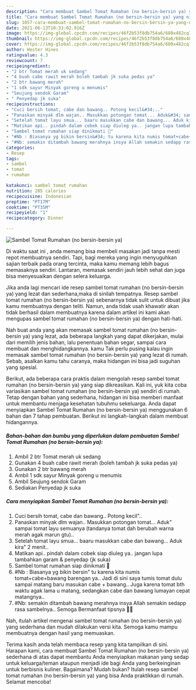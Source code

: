 ```yaml
---
description: "Cara membuat Sambel Tomat Rumahan (no bersin-bersin ya) yang nikmat dan Mudah Dibuat"
title: "Cara membuat Sambel Tomat Rumahan (no bersin-bersin ya) yang nikmat dan Mudah Dibuat"
slug: 1057-cara-membuat-sambel-tomat-rumahan-no-bersin-bersin-ya-yang-nikmat-dan-mudah-dibuat
date: 2021-06-13T10:33:02.916Z
image: https://img-global.cpcdn.com/recipes/46f2b53f8db754a6/680x482cq70/sambel-tomat-rumahan-no-bersin-bersin-ya-foto-resep-utama.jpg
thumbnail: https://img-global.cpcdn.com/recipes/46f2b53f8db754a6/680x482cq70/sambel-tomat-rumahan-no-bersin-bersin-ya-foto-resep-utama.jpg
cover: https://img-global.cpcdn.com/recipes/46f2b53f8db754a6/680x482cq70/sambel-tomat-rumahan-no-bersin-bersin-ya-foto-resep-utama.jpg
author: Hester Hines
ratingvalue: 4.3
reviewcount: 7
recipeingredient:
- "2 btr Tomat merah uk sedang"
- "4 buah cabe rawit merah boleh tambah jk suka pedas ya"
- "2 btr bawang merah"
- "1 sdk sayur Minyak goreng u menumis"
- "Seujung sendok Garam"
- " Penyedap jk suka"
recipeinstructions:
- "Cuci bersih tomat, cabe dan bawang.. Potong kecil&#34;.."
- "Panaskan minyak dlm wajan.. Masukkan potongan tomat... Aduk&#34; sampai tomat layu semuanya (tandanya tomat dah berubah warna merah agak marun gtu).."
- "Setelah tomat layu smua... baaru masukkan cabe dan bawang... Aduk kira&#34; 2 menit.."
- "Matikan api.. pindah dalam cobek siap diuleg ya.. jangan lupa tambahkan garam &amp; penyedap (jk suka)"
- "Sambel tomat rumahan siap dinikmati 🍲"
- "#Nb : Biasanya yg bikin bersin&#34; tu karena kita numis tomat+cabe+bawang barengan ya.. Jadi di sini saya tumis tomat dulu sampai matang baru masukan cabe + bawang.. Juga karena tomat bth waktu agak lama u matang, sedangkan cabe dan bawang lumayan cepat matangnya.."
- "#Nb: semakin ditambah bawang merahnya insya Allah semakin sedapp rasa sambelnya.. Semoga Bermanfaat tipsnya 🌷🌸"
categories:
- Resep
tags:
- sambel
- tomat
- rumahan

katakunci: sambel tomat rumahan 
nutrition: 205 calories
recipecuisine: Indonesian
preptime: "PT17M"
cooktime: "PT35M"
recipeyield: "1"
recipecategory: Dinner

---
```



![Sambel Tomat Rumahan (no bersin-bersin ya)](https://img-global.cpcdn.com/recipes/46f2b53f8db754a6/680x482cq70/sambel-tomat-rumahan-no-bersin-bersin-ya-foto-resep-utama.jpg)

Di waktu  saat ini , anda memang bisa membeli masakan jadi tanpa mesti repot membuatnya sendiri. Tapi, bagi mereka yang ingin menyuguhkan sajian terbaik pada orang tercinta, maka kamu memang lebih bagus memasaknya sendiri. Lantaran, memasak sendiri jauh lebih sehat dan juga bisa menyesuaikan dengan selera keluarga.

Jika anda lagi mencari ide resep sambel tomat rumahan (no bersin-bersin ya) yang lezat dan sederhana,maka di sinilah tempatnya. Resep sambel tomat rumahan (no bersin-bersin ya)  sebenarnya tidak sulit untuk dibuat jika kamu membuatnya dengan teliti. Namun, anda tidak usah khawatir akan tidak berhasil dalam membuatnya 
karena dalam artikel ini kami akan mengupas sambel tomat rumahan (no bersin-bersin ya) dengan hati-hati.  



Nah buat anda yang akan memasak sambel tomat rumahan (no bersin-bersin ya) yang lezat, ada beberapa langkah yang dapat dikerjakan, mulai dari memilih jenis bahan, lalu penentuan bahan segar, sampai cara membuat dan menghidangkannya. kamu Tak perlu pusing kalau ingin memasak sambel tomat rumahan (no bersin-bersin ya) yang lezat di rumah. Sebab, asalkan kamu  tahu caranya, maka hidangan ini bisa jadi suguhan yang spesial.

Berikut, ada beberapa cara praktis  dalam mengolah resep sambel tomat rumahan (no bersin-bersin ya) yang siap dikreasikan. Kali ini, yuk kita coba variasikan sambel tomat rumahan (no bersin-bersin ya) sendiri di rumah. Tetap dengan bahan yang sederhana, hidangan ini bisa memberi manfaat untuk membantu menjaga kesehatan tubuhmu sekeluarga. Anda dapat menyiapkan Sambel Tomat Rumahan (no bersin-bersin ya) menggunakan 6 bahan dan 7 tahap pembuatan. Berikut ini langkah-langkah dalam membuat hidangannya.

<!--inarticleads1-->

##### Bahan-bahan dan bumbu yang diperlukan dalam pembuatan Sambel Tomat Rumahan (no bersin-bersin ya):

1. Ambil 2 btr Tomat merah uk sedang
1. Gunakan 4 buah cabe rawit merah (boleh tambah jk suka pedas ya)
1. Gunakan 2 btr bawang merah
1. Ambil 1 sdk sayur Minyak goreng u menumis
1. Ambil Seujung sendok Garam
1. Sediakan  Penyedap jk suka




<!--inarticleads2-->

##### Cara menyiapkan Sambel Tomat Rumahan (no bersin-bersin ya):

1. Cuci bersih tomat, cabe dan bawang.. Potong kecil&#34;..
1. Panaskan minyak dlm wajan.. Masukkan potongan tomat... Aduk&#34; sampai tomat layu semuanya (tandanya tomat dah berubah warna merah agak marun gtu)..
1. Setelah tomat layu smua... baaru masukkan cabe dan bawang... Aduk kira&#34; 2 menit..
1. Matikan api.. pindah dalam cobek siap diuleg ya.. jangan lupa tambahkan garam &amp; penyedap (jk suka)
1. Sambel tomat rumahan siap dinikmati 🍲
1. #Nb : Biasanya yg bikin bersin&#34; tu karena kita numis tomat+cabe+bawang barengan ya.. Jadi di sini saya tumis tomat dulu sampai matang baru masukan cabe + bawang.. Juga karena tomat bth waktu agak lama u matang, sedangkan cabe dan bawang lumayan cepat matangnya..
1. #Nb: semakin ditambah bawang merahnya insya Allah semakin sedapp rasa sambelnya.. Semoga Bermanfaat tipsnya 🌷🌸




Nah, itulah artikel mengenai  sambel tomat rumahan (no bersin-bersin ya)  yang sederhana dan mudah dilakukan versi kita. Semoga kamu mampu membuatnya dengan hasil yang memuaskan. 

Terima kasih anda telah membaca resep yang kita tampilkan di sini. Harapan kami, cara membuat  Sambel Tomat Rumahan (no bersin-bersin ya) sederhana di atas dapat membantu Anda menyiapkan makanan yang sedap untuk keluarga/teman ataupun menjadi ide bagi Anda yang berkeinginan untuk berbisnis kuliner. Bagaimana? Mudah bukan? Itulah resep sambel tomat rumahan (no bersin-bersin ya) yang bisa Anda praktikkan di rumah. Selamat mencoba!

